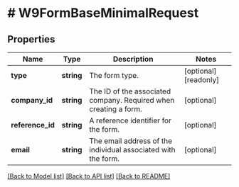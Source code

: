 # # W9FormBaseMinimalRequest

## Properties

Name | Type | Description | Notes
------------ | ------------- | ------------- | -------------
**type** | **string** | The form type. | [optional] [readonly]
**company_id** | **string** | The ID of the associated company. Required when creating a form. | [optional]
**reference_id** | **string** | A reference identifier for the form. | [optional]
**email** | **string** | The email address of the individual associated with the form. | [optional]

[[Back to Model list]](../../../README.md#models) [[Back to API list]](../../../README.md#endpoints) [[Back to README]](../../../README.md)
